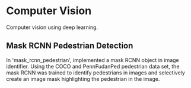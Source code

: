 # Computer Vision
Computer vision using deep learning. 
## Mask RCNN Pedestrian Detection 
In 'mask_rcnn_pedestrian', implemented a mask RCNN object in image identifier. Using the COCO and PennFudanPed pedestrian data set, the mask RCNN was trained to identify pedestrians in images and selectively create an image mask highlighting the pedestrian in the image.
